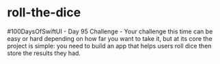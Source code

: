 # roll-the-dice
#100DaysOfSwiftUI - Day 95 Challenge - Your challenge this time can be easy or hard depending on how far you want to take it, but at its core the project is simple: you need to build an app that helps users roll dice then store the results they had.
